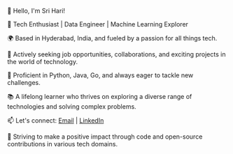 👋 Hello, I'm Sri Hari!

🚀 Tech Enthusiast | Data Engineer | Machine Learning Explorer

🌍 Based in Hyderabad, India, and fueled by a passion for all things tech.

💼 Actively seeking job opportunities, collaborations, and exciting projects in the world of technology.

🔧 Proficient in Python, Java, Go, and always eager to tackle new challenges.

📚 A lifelong learner who thrives on exploring a diverse range of technologies and solving complex problems.

📫 Let's connect: [Email](mailto:sriharisirisipalli0@gmail.com) | [LinkedIn](https://www.linkedin.com/in/sri-hari-sirisipalli)

🌱 Striving to make a positive impact through code and open-source contributions in various tech domains.
